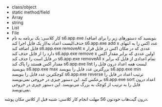 - class/object
- static method/field
- Array
- string
- List
- File
- کار کلاسی: 
یک برنامه به نام 
s6.app.exe
بنویسید که دستورهای زیر را برای اضافه/حذف/لیست اعداد به/از یک فایل اجرا کند
s6.app.exe add x
عدد اکس را به انتهای فایل اضافه کند
s6.app.exe removeAt x
عددی که در مکان اکس در فایل قرار دارد را از فایل حذف کند
s6.app.exe remove x
اولین عددی که برابر مقدار اکس در فایل است را حذف کند
s6.app.exe removeAll x
تمام اعدادی از فایل که برابر مقدار اکس هستند را پاک کند
s6.app.exe list
لیست همه اعداد درون فایل را بنویسید
s6.app.exe max
بزرگترین عدد فایل را بنویسد
s6.app.exe min
کوچکترین عدد فایل را بنویسد
s6.app.exe reverse
ترتیب اعداد در فایل را برعکس کند. این دستور چیزی در خروجی نمی‌نویسد
s6.app.exe sort
اعداد درون فایل را به ترتیب از کوچک به بزرگ می‌نویسد. این دستور چیزی در خروجی نمی‌نویسد.

مهلت انجام کار کلاسی:
شنبه قبل از کلاس
مکان پوشه 
S6
درون گیت‌هاب خودتون.